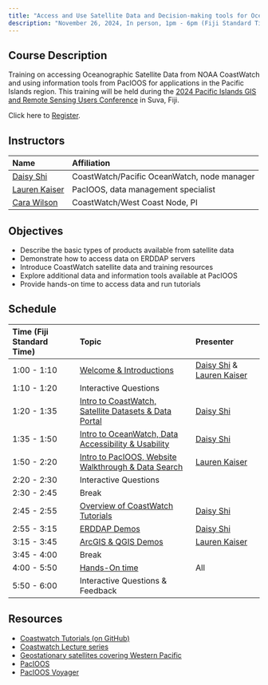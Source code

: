 ```yaml
---
title: "Access and Use Satellite Data and Decision-making tools for Ocean and Coastal Applications"
description: "November 26, 2024, In person, 1pm - 6pm (Fiji Standard Time)"
---
```



## Course Description
Training on accessing Oceanographic Satellite Data from NOAA CoastWatch and using information tools from PacIOOS for applications in the Pacific Islands region. This training will be held during the [2024 Pacific Islands GIS and Remote Sensing Users Conference](https://pgrsc.org) in Suva, Fiji.

Click here to [Register](https://lp.constantcontactpages.com/ev/reg/w28fcr4/lp/6d7fffe6-97b2-47fe-96e1-63f07a170611).

 
## Instructors

 | Name              | Affiliation                     | 
 |:-----------------|:-----------------------------------------------------------------------------|
 | [Daisy Shi](mailto:hui.shi@noaa.gov)         | CoastWatch/Pacific OceanWatch, node manager |
 | [Lauren Kaiser](mailto:lkaiser7@hawaii.edu)     | PacIOOS, data management specialist|
 | [Cara Wilson](mailto:cara.wilson@noaa.gov)       | CoastWatch/West Coast Node, PI |
  
## Objectives

* Describe the basic types of products available from satellite data
* Demonstrate how to access data on ERDDAP servers 
* Introduce CoastWatch satellite data and training resources
* Explore additional data and information tools available at PacIOOS
* Provide hands-on time to access data and run tutorials


## Schedule

| Time (Fiji Standard Time)   | Topic                                                                         | Presenter                    |
|:-------------|:-----------------------------------------------------------------------------|:----------------------------|
| 1:00 - 1:10 | [Welcome & Introductions](https://github.com/coastwatch-training/CoastWatch-Workshops/blob/main/presentations/pgrsc24/1-Intro_workshop.pptx.pdf)  | [Daisy Shi](mailto:hui.shi@noaa.gov) & [Lauren Kaiser](mailto:lkaiser7@hawaii.edu)  |
| 1:10 - 1:20 | Interactive Questions                                 |
| 1:20 - 1:35 | [Intro to CoastWatch, Satellite Datasets & Data Portal](https://github.com/coastwatch-training/CoastWatch-Workshops/blob/main/presentations/pgrsc24/2-Intro_CoastWatch.pptx.pdf)      | [Daisy Shi](mailto:hui.shi@noaa.gov)  |
| 1:35 - 1:50 | [Intro to OceanWatch, Data Accessibility & Usability](https://github.com/coastwatch-training/CoastWatch-Workshops/blob/main/presentations/pgrsc24/3-Intro-OceanWatch.pptx.pdf)      | [Daisy Shi](mailto:hui.shi@noaa.gov)  |
| 1:50 - 2:20 | [Intro to PacIOOS, Website Walkthrough & Data Search](https://github.com/coastwatch-training/CoastWatch-Workshops/blob/main/presentations/pgrsc24/4-About-PacIOOS_PIGISRS_Workshop.pdf)  | [Lauren Kaiser](mailto:lkaiser7@hawaii.edu) |
| 2:20 - 2:30 | Interactive Questions                                 |
| 2:30 - 2:45 |  Break                                                              | 
| 2:45 - 2:55 | [Overview of CoastWatch Tutorials](https://github.com/coastwatch-training/CoastWatch-Workshops/blob/main/presentations/pgrsc24/5-CoastWatch_tutorial.pptx.pdf)          |  [Daisy Shi](mailto:hui.shi@noaa.gov)  |
| 2:55 - 3:15 | [ERDDAP Demos](https://github.com/coastwatch-training/CoastWatch-Workshops/blob/main/presentations/pgrsc24/6-ERDDAP_Demo.pptx.pdf)                                | [Daisy Shi](mailto:hui.shi@noaa.gov)  |
| 3:15 - 3:45 | [ArcGIS & QGIS Demos](https://github.com/coastwatch-training/CoastWatch-Workshops/blob/main/presentations/pgrsc24/7-ArcGIS-Demo_PIGISRS_Workshop.pdf)                         | [Lauren Kaiser](mailto:lkaiser7@hawaii.edu) |
| 3:45 - 4:00 |   Break                                                                            |     
| 4:00 - 5:50 | [Hands-On time](https://drive.google.com/drive/folders/1zdvDnXf6QxAW3iCr9as1RUrp_CvfsmL3)              | All|
| 5:50 - 6:00 | Interactive Questions & Feedback                                |


## Resources
- [Coastwatch Tutorials (on GitHub)](https://github.com/coastwatch-training/CoastWatch-Tutorials/blob/main/README.md)
- [Coastwatch Lecture series](https://umd.instructure.com/courses/1336575/pages/all-lectures)
- [Geostationary satellites covering Western Pacific](https://umd.instructure.com/courses/1364405/pages/geostationary-satellites-covering-western-pacific)
- [PacIOOS](http://pacioos.org)
- [PacIOOS Voyager](http://pacioos.org/voyager)
